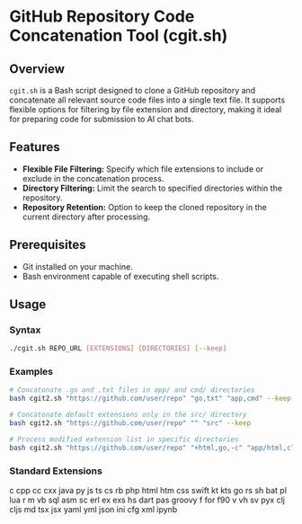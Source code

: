 # GitHub Repository Code Concatenation Tool (cgit.sh)

## Overview
`cgit.sh` is a Bash script designed to clone a GitHub repository and concatenate all relevant source code files into a single text file. It supports flexible options for filtering by file extension and directory, making it ideal for preparing code for submission to AI chat bots.

## Features
- **Flexible File Filtering:** Specify which file extensions to include or exclude in the concatenation process.
- **Directory Filtering:** Limit the search to specified directories within the repository.
- **Repository Retention:** Option to keep the cloned repository in the current directory after processing.

## Prerequisites
- Git installed on your machine.
- Bash environment capable of executing shell scripts.

## Usage

### Syntax

```bash
./cgit.sh REPO_URL [EXTENSIONS] [DIRECTORIES] [--keep]
```

### Examples

```bash
# Concatonate .go and .txt files in app/ and cmd/ directories
bash cgit2.sh "https://github.com/user/repo" "go,txt" "app,cmd" --keep

# Concatonate default extensions only in the src/ directory
bash cgit2.sh "https://github.com/user/repo" "" "src" --keep

# Process modified extension list in specific directories
bash cgit2.sh "https://github.com/user/repo" "+html,go,-c" "app/html,cloud" --keep
```
### Standard Extensions
c cpp cc cxx java py js ts cs rb php html htm css swift kt kts go rs sh bat pl lua r m vb sql asm sc erl ex exs hs dart pas groovy f for f90 v vh sv pyx clj cljs md tsx jsx yaml yml json ini cfg xml ipynb
